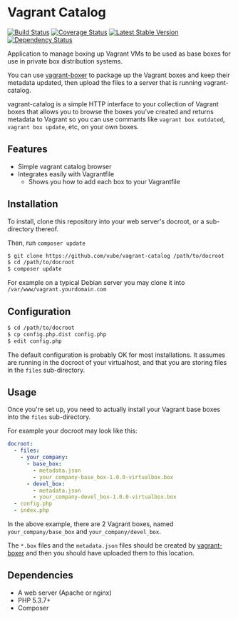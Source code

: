 Vagrant Catalog
===============

[![Build Status](https://travis-ci.org/vube/vagrant-catalog.png?branch=master)](https://travis-ci.org/vube/vagrant-catalog)
[![Coverage Status](https://coveralls.io/repos/vube/vagrant-catalog/badge.png?branch=master)](https://coveralls.io/r/vube/vagrant-catalog?branch=master)
[![Latest Stable Version](https://poser.pugx.org/vube/vagrant-catalog/v/stable.png)](https://packagist.org/packages/vube/vagrant-catalog)
[![Dependency Status](https://www.versioneye.com/user/projects/5363b9b5fe0d0764770000b0/badge.png)](https://www.versioneye.com/user/projects/5363b9b5fe0d0764770000b0)

Application to manage boxing up Vagrant VMs to be used as base boxes for use in
private box distribution systems.

You can use [vagrant-boxer](https://github.com/vube/vagrant-boxer) to package up the Vagrant boxes and keep their
metadata updated, then upload the files to a server that is running vagrant-catalog.

vagrant-catalog is a simple HTTP interface to your collection of Vagrant boxes that allows you to browse the boxes
you've created and returns metadata to Vagrant so you can use commants like `vagrant box outdated`,
`vagrant box update`, etc, on your own boxes.


Features
--------

- Simple vagrant catalog browser
- Integrates easily with Vagrantfile
    - Shows you how to add each box to your Vagrantfile


Installation
------------

To install, clone this repository into your web server's docroot, or a sub-directory thereof.

Then, run `composer update`

```bash
$ git clone https://github.com/vube/vagrant-catalog /path/to/docroot
$ cd /path/to/docroot
$ composer update
```

For example on a typical Debian server you may clone it into `/var/www/vagrant.yourdomain.com`


Configuration
-------------

```bash
$ cd /path/to/docroot
$ cp config.php.dist config.php
$ edit config.php
```

The default configuration is probably OK for most installations.  It assumes are running in the
docroot of your virtualhost, and that you are storing files in the `files` sub-directory.


Usage
-----

Once you're set up, you need to actually install your Vagrant base boxes into the `files`
sub-directory.

For example your docroot may look like this:

```yaml
docroot:
  - files:
    - your_company:
      - base_box:
        - metadata.json
        - your_company-base_box-1.0.0-virtualbox.box
      - devel_box:
        - metadata.json
        - your_company-devel_box-1.0.0-virtualbox.box
  - config.php
  - index.php
```

In the above example, there are 2 Vagrant boxes, named `your_company/base_box` and `your_company/devel_box`.

The `*.box` files and the `metadata.json` files should be created by
[vagrant-boxer](https://github.com/vube/vagrant-boxer)
and then you should have uploaded them to this location.


Dependencies
------------

- A web server (Apache or nginx)
- PHP 5.3.7+
- Composer
